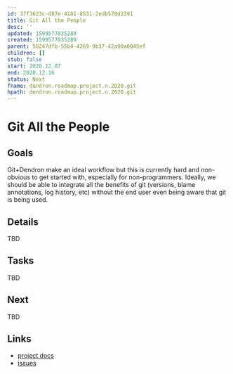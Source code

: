 ```yaml
---
id: 37f3623c-d87e-4181-8531-2edb578d3391
title: Git All the People
desc: ''
updated: 1599577035289
created: 1599577035289
parent: 58247dfb-55b4-4269-9b37-42a90a0045ef
children: []
stub: false
start: 2020.12.07
end: 2020.12.16
status: Next
fname: dendron.roadmap.project.n.2020.git
hpath: dendron.roadmap.project.n.2020.git
---
```

# Git All the People

## Goals

Git+Dendron make an ideal workflow but this is currently hard and non-obvious to get started with, especially for non-programmers. Ideally, we should be able to integrate all the benefits of git (versions, blame annotations, log history, etc) without the end user even being aware that git is being used.

## Details

TBD

## Tasks

TBD

## Next

TBD

## Links

- [project docs](https://dendron.so/notes/37f3623c-d87e-4181-8531-2edb578d3391.html)
- [issues](https://github.com/dendronhq/dendron/labels/pro.git)
